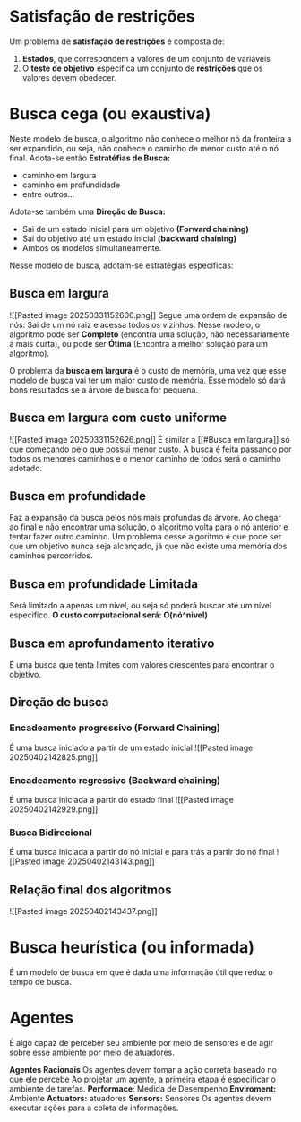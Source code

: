 # Satisfação de restrições
Um problema de **satisfação de restrições** é composta de:
1. **Estados**, que correspondem a valores de um conjunto de variáveis
2. O **teste de objetivo** especifica um conjunto de **restrições** que os valores devem obedecer.

# Busca cega (ou exaustiva)
Neste modelo de busca, o algoritmo não conhece o melhor nó da fronteira a ser expandido, ou seja, não conhece o caminho de menor custo até o nó final.
Adota-se então **Estratéfias de Busca:**
- caminho em largura
- caminho em profundidade
- entre outros...

Adota-se também uma **Direção de Busca:**
- Sai de um estado inicial para um objetivo **(Forward chaining)**
- Sai do objetivo até um estado inicial **(backward chaining)**
- Ambos os modelos simultaneamente.

Nesse modelo de busca, adotam-se estratégias especificas:
## Busca em largura
![[Pasted image 20250331152606.png]]
Segue uma ordem de expansão de nós:
	Sai de um nó raiz e acessa todos os vizinhos.
Nesse modelo, o algoritmo pode ser **Completo** (encontra uma solução, não necessariamente a mais curta), ou pode ser **Ótima** (Encontra a melhor solução para um algoritmo).

O problema da **busca em largura** é o custo de memória, uma vez que esse modelo de busca vai ter um maior custo de memória. Esse modelo só dará bons resultados se a árvore de busca for pequena.

## Busca em largura com custo uniforme
![[Pasted image 20250331152626.png]]
É similar a [[#Busca em largura]] só que começando pelo que possui menor custo. A busca é feita passando por todos os menores caminhos e o menor caminho de todos será o caminho adotado.


## Busca em profundidade
Faz a expansão da busca pelos nós mais profundas da árvore. Ao chegar ao final e não encontrar uma solução, o algoritmo volta para o nó anterior e tentar fazer outro caminho. Um problema desse algoritmo é que pode ser que um objetivo nunca seja alcançado, já que não existe uma memória dos caminhos percorridos.

## Busca em profundidade Limitada
Será limitado a apenas um nível, ou seja só poderá buscar até um nível especifico.
**O custo computacional será: O(nó^nivel)**

## Busca em aprofundamento iterativo
É uma busca que tenta limites com valores crescentes para encontrar o objetivo.

## Direção de busca
### Encadeamento progressivo (Forward Chaining)
É uma busca iniciado a partir de um estado inicial
![[Pasted image 20250402142825.png]]

### Encadeamento regressivo (Backward chaining)
É uma busca iniciada a partir do estado final
![[Pasted image 20250402142929.png]]

### Busca Bidirecional
É uma busca iniciada a partir do nó inicial e para trás a partir do nó final
![[Pasted image 20250402143143.png]]


## Relação final dos algoritmos
![[Pasted image 20250402143437.png]]

# Busca heurística (ou informada)
É um modelo de busca em que é dada uma informação útil que reduz o tempo de busca.

# Agentes
É algo capaz de perceber seu ambiente por meio de sensores e de agir sobre esse ambiente por meio de atuadores.

**Agentes Racionais**
	Os agentes devem tomar a ação correta baseado no que ele percebe
	Ao projetar um agente, a primeira etapa é especificar o ambiente de tarefas.
		**Performace**: Medida de Desempenho
		**Enviroment:** Ambiente
		**Actuators:** atuadores
		**Sensors:** Sensores
	Os agentes devem executar ações para a coleta de informações.